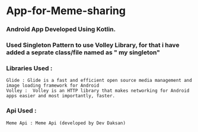 # App-for-Meme-sharing
### Android App Developed Using Kotlin.
### Used Singleton Pattern to use Volley Library, for that i have added a seprate class/file named as  " my singleton"
### Libraries Used : 
    Glide : Glide is a fast and efficient open source media management and image loading framework for Android 
    Volley :  Volley is an HTTP library that makes networking for Android apps easier and most importantly, faster.
    
### Api Used : 
    Meme Api : Meme Api (developed by Dev Daksan)
